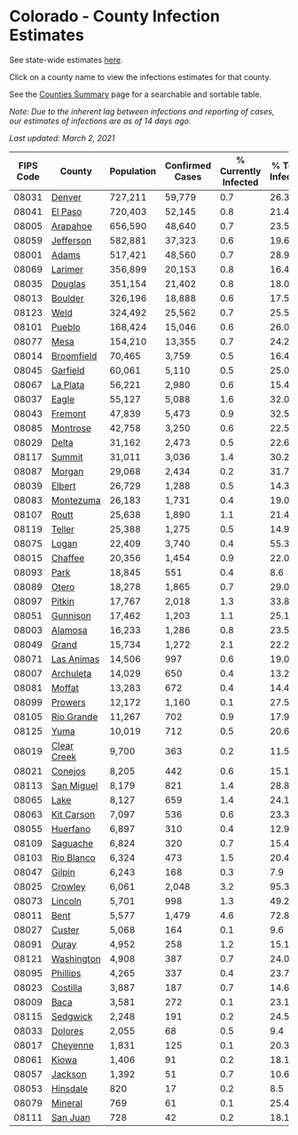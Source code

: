 # Colorado - County Infection Estimates

See state-wide estimates [here](/infections/us-co).

Click on a county name to view the infections estimates for that county.

See the [Counties Summary](/infections/summary-counties) page for a searchable and sortable table.

*Note: Due to the inherent lag between infections and reporting of cases, our estimates of infections are as of 14 days ago.*

*Last updated: March 2, 2021*

|   FIPS Code |                     County |   Population |   Confirmed Cases |   % Currently Infected |   % Total Infected |
|-------------|----------------------------|--------------|-------------------|------------------------|--------------------|
|       08031 |           [Denver](denver) |      727,211 |            59,779 |                    0.7 |               26.3 |
|       08041 |         [El Paso](el-paso) |      720,403 |            52,145 |                    0.8 |               21.4 |
|       08005 |       [Arapahoe](arapahoe) |      656,590 |            48,640 |                    0.7 |               23.5 |
|       08059 |     [Jefferson](jefferson) |      582,881 |            37,323 |                    0.6 |               19.6 |
|       08001 |             [Adams](adams) |      517,421 |            48,560 |                    0.7 |               28.9 |
|       08069 |         [Larimer](larimer) |      356,899 |            20,153 |                    0.8 |               16.4 |
|       08035 |         [Douglas](douglas) |      351,154 |            21,402 |                    0.8 |               18.0 |
|       08013 |         [Boulder](boulder) |      326,196 |            18,888 |                    0.6 |               17.5 |
|       08123 |               [Weld](weld) |      324,492 |            25,562 |                    0.7 |               25.5 |
|       08101 |           [Pueblo](pueblo) |      168,424 |            15,046 |                    0.6 |               26.0 |
|       08077 |               [Mesa](mesa) |      154,210 |            13,355 |                    0.7 |               24.2 |
|       08014 |   [Broomfield](broomfield) |       70,465 |             3,759 |                    0.5 |               16.4 |
|       08045 |       [Garfield](garfield) |       60,061 |             5,110 |                    0.5 |               25.0 |
|       08067 |       [La Plata](la-plata) |       56,221 |             2,980 |                    0.6 |               15.4 |
|       08037 |             [Eagle](eagle) |       55,127 |             5,088 |                    1.6 |               32.0 |
|       08043 |         [Fremont](fremont) |       47,839 |             5,473 |                    0.9 |               32.5 |
|       08085 |       [Montrose](montrose) |       42,758 |             3,250 |                    0.6 |               22.5 |
|       08029 |             [Delta](delta) |       31,162 |             2,473 |                    0.5 |               22.6 |
|       08117 |           [Summit](summit) |       31,011 |             3,036 |                    1.4 |               30.2 |
|       08087 |           [Morgan](morgan) |       29,068 |             2,434 |                    0.2 |               31.7 |
|       08039 |           [Elbert](elbert) |       26,729 |             1,288 |                    0.5 |               14.3 |
|       08083 |     [Montezuma](montezuma) |       26,183 |             1,731 |                    0.4 |               19.0 |
|       08107 |             [Routt](routt) |       25,638 |             1,890 |                    1.1 |               21.4 |
|       08119 |           [Teller](teller) |       25,388 |             1,275 |                    0.5 |               14.9 |
|       08075 |             [Logan](logan) |       22,409 |             3,740 |                    0.4 |               55.3 |
|       08015 |         [Chaffee](chaffee) |       20,356 |             1,454 |                    0.9 |               22.0 |
|       08093 |               [Park](park) |       18,845 |               551 |                    0.4 |                8.6 |
|       08089 |             [Otero](otero) |       18,278 |             1,865 |                    0.7 |               29.0 |
|       08097 |           [Pitkin](pitkin) |       17,767 |             2,018 |                    1.3 |               33.8 |
|       08051 |       [Gunnison](gunnison) |       17,462 |             1,203 |                    1.1 |               25.1 |
|       08003 |         [Alamosa](alamosa) |       16,233 |             1,286 |                    0.8 |               23.5 |
|       08049 |             [Grand](grand) |       15,734 |             1,272 |                    2.1 |               22.2 |
|       08071 |   [Las Animas](las-animas) |       14,506 |               997 |                    0.6 |               19.0 |
|       08007 |     [Archuleta](archuleta) |       14,029 |               650 |                    0.4 |               13.2 |
|       08081 |           [Moffat](moffat) |       13,283 |               672 |                    0.4 |               14.4 |
|       08099 |         [Prowers](prowers) |       12,172 |             1,160 |                    0.1 |               27.5 |
|       08105 |   [Rio Grande](rio-grande) |       11,267 |               702 |                    0.9 |               17.9 |
|       08125 |               [Yuma](yuma) |       10,019 |               712 |                    0.5 |               20.6 |
|       08019 | [Clear Creek](clear-creek) |        9,700 |               363 |                    0.2 |               11.5 |
|       08021 |         [Conejos](conejos) |        8,205 |               442 |                    0.6 |               15.1 |
|       08113 |   [San Miguel](san-miguel) |        8,179 |               821 |                    1.4 |               28.8 |
|       08065 |               [Lake](lake) |        8,127 |               659 |                    1.4 |               24.1 |
|       08063 |   [Kit Carson](kit-carson) |        7,097 |               536 |                    0.6 |               23.3 |
|       08055 |       [Huerfano](huerfano) |        6,897 |               310 |                    0.4 |               12.9 |
|       08109 |       [Saguache](saguache) |        6,824 |               320 |                    0.7 |               15.4 |
|       08103 |   [Rio Blanco](rio-blanco) |        6,324 |               473 |                    1.5 |               20.4 |
|       08047 |           [Gilpin](gilpin) |        6,243 |               168 |                    0.3 |                7.9 |
|       08025 |         [Crowley](crowley) |        6,061 |             2,048 |                    3.2 |               95.3 |
|       08073 |         [Lincoln](lincoln) |        5,701 |               998 |                    1.3 |               49.2 |
|       08011 |               [Bent](bent) |        5,577 |             1,479 |                    4.6 |               72.8 |
|       08027 |           [Custer](custer) |        5,068 |               164 |                    0.1 |                9.6 |
|       08091 |             [Ouray](ouray) |        4,952 |               258 |                    1.2 |               15.1 |
|       08121 |   [Washington](washington) |        4,908 |               387 |                    0.7 |               24.0 |
|       08095 |       [Phillips](phillips) |        4,265 |               337 |                    0.4 |               23.7 |
|       08023 |       [Costilla](costilla) |        3,887 |               187 |                    0.7 |               14.6 |
|       08009 |               [Baca](baca) |        3,581 |               272 |                    0.1 |               23.1 |
|       08115 |       [Sedgwick](sedgwick) |        2,248 |               191 |                    0.2 |               24.5 |
|       08033 |         [Dolores](dolores) |        2,055 |                68 |                    0.5 |                9.4 |
|       08017 |       [Cheyenne](cheyenne) |        1,831 |               125 |                    0.1 |               20.3 |
|       08061 |             [Kiowa](kiowa) |        1,406 |                91 |                    0.2 |               18.1 |
|       08057 |         [Jackson](jackson) |        1,392 |                51 |                    0.7 |               10.6 |
|       08053 |       [Hinsdale](hinsdale) |          820 |                17 |                    0.2 |                8.5 |
|       08079 |         [Mineral](mineral) |          769 |                61 |                    0.1 |               25.4 |
|       08111 |       [San Juan](san-juan) |          728 |                42 |                    0.2 |               18.1 |